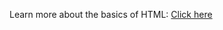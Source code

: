 Learn more about the basics of HTML:
[Click here](https://developer.mozilla.org/en-US/docs/Learn/Forms/Your_first_form)
